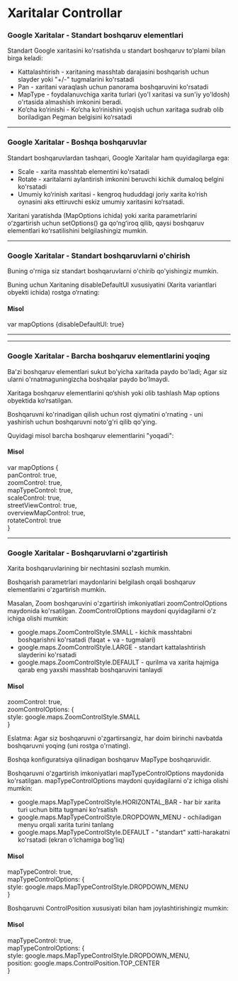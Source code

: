 # Xaritalar Controllar

### Google Xaritalar - Standart boshqaruv elementlari

Standart Google xaritasini ko'rsatishda u standart boshqaruv to'plami bilan birga keladi:

* Kattalashtirish - xaritaning masshtab darajasini boshqarish uchun slayder yoki "+/-" tugmalarini ko'rsatadi
* Pan - xaritani varaqlash uchun panorama boshqaruvini ko'rsatadi
* MapType - foydalanuvchiga xarita turlari (yo'l xaritasi va sun'iy yo'ldosh) o'rtasida almashish imkonini beradi.
* Ko‘cha ko‘rinishi - Ko‘cha ko‘rinishini yoqish uchun xaritaga sudrab olib boriladigan Pegman belgisini ko‘rsatadi

***

### Google Xaritalar - Boshqa boshqaruvlar

Standart boshqaruvlardan tashqari, Google Xaritalar ham quyidagilarga ega:

* Scale - xarita masshtab elementini ko'rsatadi
* Rotate - xaritalarni aylantirish imkonini beruvchi kichik dumaloq belgini ko'rsatadi
* Umumiy ko‘rinish xaritasi - kengroq hududdagi joriy xarita ko‘rish oynasini aks ettiruvchi eskiz umumiy xaritasini ko‘rsatadi.

Xaritani yaratishda (MapOptions ichida) yoki xarita parametrlarini oʻzgartirish uchun setOptions() ga qoʻngʻiroq qilib, qaysi boshqaruv elementlari koʻrsatilishini belgilashingiz mumkin.

***

### Google Xaritalar - Standart boshqaruvlarni o'chirish

Buning o'rniga siz standart boshqaruvlarni o'chirib qo'yishingiz mumkin.

Buning uchun Xaritaning disableDefaultUI xususiyatini (Xarita variantlari obyekti ichida) rostga o‘rnating:

#### Misol

var mapOptions {disableDefaultUI: true}

***

***

### Google Xaritalar - Barcha boshqaruv elementlarini yoqing

Ba'zi boshqaruv elementlari sukut bo'yicha xaritada paydo bo'ladi; Agar siz ularni o'rnatmaguningizcha boshqalar paydo bo'lmaydi.

Xaritaga boshqaruv elementlarini qo‘shish yoki olib tashlash Map options obyektida ko‘rsatilgan.

Boshqaruvni ko'rinadigan qilish uchun rost qiymatini o'rnating - uni yashirish uchun boshqaruvni noto'g'ri qilib qo'ying.

Quyidagi misol barcha boshqaruv elementlarini "yoqadi":

#### Misol

var mapOptions {\
&#x20; panControl: true,\
&#x20; zoomControl: true,\
&#x20; mapTypeControl: true,\
&#x20; scaleControl: true,\
&#x20; streetViewControl: true,\
&#x20; overviewMapControl: true,\
&#x20; rotateControl: true\
}

***

### Google Xaritalar - Boshqaruvlarni o'zgartirish

Xarita boshqaruvlarining bir nechtasini sozlash mumkin.

Boshqarish parametrlari maydonlarini belgilash orqali boshqaruv elementlarini o'zgartirish mumkin.

Masalan, Zoom boshqaruvini o'zgartirish imkoniyatlari zoomControlOptions maydonida ko'rsatilgan. ZoomControlOptions maydoni quyidagilarni o'z ichiga olishi mumkin:

* google.maps.ZoomControlStyle.SMALL - kichik masshtabni boshqarishni ko'rsatadi (faqat + va - tugmalari)
* google.maps.ZoomControlStyle.LARGE - standart kattalashtirish slayderini ko'rsatadi
* google.maps.ZoomControlStyle.DEFAULT - qurilma va xarita hajmiga qarab eng yaxshi masshtab boshqaruvini tanlaydi

#### Misol

zoomControl: true,\
zoomControlOptions: {\
&#x20;   style: google.maps.ZoomControlStyle.SMALL\
}

Eslatma: Agar siz boshqaruvni o'zgartirsangiz, har doim birinchi navbatda boshqaruvni yoqing (uni rostga o'rnating).

Boshqa konfiguratsiya qilinadigan boshqaruv MapType boshqaruvidir.

Boshqaruvni o'zgartirish imkoniyatlari mapTypeControlOptions maydonida ko'rsatilgan. mapTypeControlOptions maydoni quyidagilarni o'z ichiga olishi mumkin:

* google.maps.MapTypeControlStyle.HORIZONTAL\_BAR - har bir xarita turi uchun bitta tugmani ko'rsatish
* google.maps.MapTypeControlStyle.DROPDOWN\_MENU - ochiladigan menyu orqali xarita turini tanlang
* google.maps.MapTypeControlStyle.DEFAULT - "standart" xatti-harakatni ko'rsatadi (ekran o'lchamiga bog'liq)

#### Misol

mapTypeControl: true,\
mapTypeControlOptions: {\
&#x20; style: google.maps.MapTypeControlStyle.DROPDOWN\_MENU\
}

Boshqaruvni ControlPosition xususiyati bilan ham joylashtirishingiz mumkin:

#### Misol

mapTypeControl: true,\
mapTypeControlOptions: {\
&#x20; style: google.maps.MapTypeControlStyle.DROPDOWN\_MENU,\
&#x20; position: google.maps.ControlPosition.TOP\_CENTER\
}
